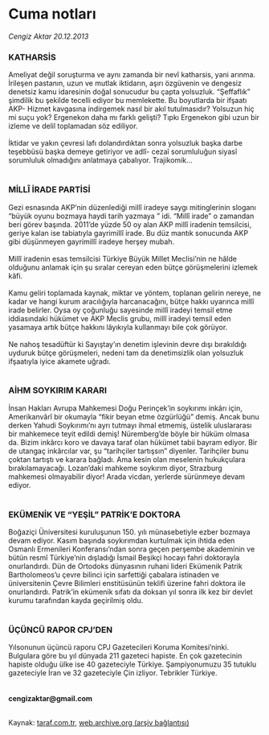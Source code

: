 # Cuma notları

*Cengiz Aktar 20.12.2013*

<div class="yazi"><h3>KATHARSİS</h3>Ameliyat değil soruşturma ve aynı zamanda bir nevî katharsis, yani arınma. İrileşen pastanın, uzun ve mutlak iktidarın, aşırı özgüvenin ve dengesiz denetsiz kamu idaresinin doğal sonucudur bu çapta yolsuzluk. “Şeffaflık” şimdilik bu şekilde tecelli ediyor bu memlekette. Bu boyutlarda bir ifşaatı AKP- Hizmet kavgasına indirgemek nasıl bir akıl tutulmasıdır? Yolsuzun hiç mi suçu yok? Ergenekon daha mı farklı gelişti? Tıpkı Ergenekon gibi uzun bir izleme ve delil toplamadan söz ediliyor.<br/><br/>İktidar ve yakın çevresi lafı dolandırdıktan sonra yolsuzluk başka darbe teşebbüsü başka demeye getiriyor ve adlî- cezaî sorumluluğun siyasî sorumluluk olmadığını anlatmaya çabalıyor. Trajikomik...<br/><br/><h3>MİLLÎ İRADE PARTİSİ</h3>Gezi esnasında AKP’nin düzenlediği millî iradeye saygı mitinglerinin sloganı “büyük oyunu bozmaya haydi tarih yazmaya ” idi. “Millî irade” o zamandan beri görev başında. 2011’de yüzde 50 oy alan AKP millî iradenin temsilcisi, geriye kalan ise tabiatıyla gayrimillî irade. Bu düz mantık sonucunda AKP gibi düşünmeyen gayrimillî iradeye herşey mubah.<br/><br/>Millî iradenin esas temsilcisi Türkiye Büyük Millet Meclisi’nin ne hâlde olduğunu anlamak için şu sıralar cereyan eden bütçe görüşmelerini izlemek kâfi.<br/><br/>Kamu geliri toplamada kaynak, miktar ve yöntem, toplanan gelirin nereye, ne kadar ve hangi kurum aracılığıyla harcanacağını, bütçe hakkı uyarınca millî irade belirler. Oysa oy çoğunluğu sayesinde millî iradeyi temsil etme iddiasındaki hükümet ve AKP Meclis grubu, millî iradeyi temsil eden yasamaya artık bütçe hakkını lâyıkıyla kullanmayı bile çok görüyor.<br/><br/>Ne nahoş tesadüftür ki Sayıştay’ın denetim işlevinin devre dışı bırakıldığı uyduruk bütçe görüşmeleri, nedeni tam da denetimsizlik olan yolsuzluk ifşaatıyla iyice akamete uğradı.<br/><br/><h3>AİHM SOYKIRIM KARARI</h3>İnsan Hakları Avrupa Mahkemesi Doğu Perinçek’in soykırımı inkârı için, Amerikanvârî bir okumayla “fikir beyan etme özgürlüğü” demiş. Ancak bunu derken Yahudi Soykırımı’nı ayrı tutmayı ihmal etmemiş, üstelik uluslararası bir mahkemece teyit edildi demiş! Nüremberg’de böyle bir hüküm olmasa da. Bizim inkârcı koro ve davaya taraf olan hükümet tabii bayram ediyor. Bir de utangaç inkârcılar var, şu “tarihçiler tartışsın” diyenler. Tarihçiler bunu çoktan tartıştı ve karara bağladı. Ama kesin olan meselenin hukukçulara bırakılamayacağı. Lozan’daki mahkeme soykırım diyor, Strazburg mahkemesi olmayabilir diyor! Arada vicdan, yerlerde sürünmeye devam ediyor.<br/><br/><h3>EKÜMENİK VE “YEŞİL” PATRİK’E DOKTORA</h3>Boğaziçi Üniversitesi kuruluşunun 150. yılı münasebetiyle ezber bozmaya devam ediyor. Kasım başında soykırımdan kurtulmak için ihtida eden Osmanlı Ermenileri Konferansı’ndan sonra geçen perşembe akademinin ve bütün resmî Türkiye’nin dışladığı İsmail Beşikçi hocayı fahri doktorayla onurlandırdı. Dün de Ortodoks dünyasının ruhani lideri Ekümenik Patrik Bartholomeos’u çevre bilinci için sarfettiği çabalara istinaden ve üniversitenin Çevre Bilimleri enstitüsünün teklifi üzerine fahri doktora ile onurlandırdı. Patrik’in ekümenik sıfatı da doksan yıl sonra ilk kez bir devlet kurumu tarafından kayda geçirilmiş oldu.<br/><br/><h3>ÜÇÜNCÜ RAPOR CPJ’DEN</h3>Yılsonunun üçüncü raporu CPJ Gazetecileri Koruma Komitesi’ninki. Bulgulara göre bu yıl dünyada 211 gazeteci hapiste. En çok gazetecinin hapiste olduğu ülke ise 40 gazeteciyle Türkiye. Şampiyonumuzu 35 tutuklu gazeteciyle İran ve 32 gazeteciyle Çin izliyor. Tebrikler Türkiye.<br/><br/><br/><b>cengizaktar@gmail.com</b><br/><br/>
</div>

Kaynak: [taraf.com.tr](http://www.taraf.com.tr:80/cengiz-aktar/makale-cuma-notlari-53.htm), [web.archive.org (arşiv bağlantısı)](http://web.archive.org/web/20131222084504/http://www.taraf.com.tr:80/cengiz-aktar/makale-cuma-notlari-53.htm)
